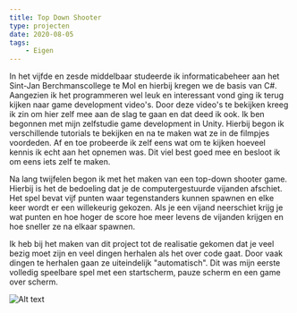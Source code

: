 ```yaml
---
title: Top Down Shooter
type: projecten
date: 2020-08-05
tags: 
    - Eigen
---
```


In het vijfde en zesde middelbaar studeerde ik informaticabeheer aan het Sint-Jan Berchmanscollege te Mol en hierbij kregen we de basis van C#. Aangezien ik het programmeren wel leuk en interessant vond ging ik terug kijken naar game development video's. Door deze video's te bekijken kreeg ik zin om hier zelf mee aan de slag te gaan en dat deed ik ook. Ik ben begonnen met mijn zelfstudie game development in Unity. Hierbij begon ik verschillende tutorials te bekijken en na te maken wat ze in de filmpjes voordeden. Af en toe probeerde ik zelf eens wat om te kijken hoeveel kennis ik echt aan het opnemen was. Dit viel best goed mee en besloot ik om eens iets zelf te maken.

Na lang twijfelen begon ik met het maken van een top-down shooter game. Hierbij is het de bedoeling dat je de computergestuurde vijanden afschiet. Het spel bevat vijf punten waar tegenstanders kunnen spawnen en elke keer wordt er een willekeurig gekozen. Als je een vijand neerschiet krijg je wat punten en hoe hoger de score hoe meer levens de vijanden krijgen en hoe sneller ze na elkaar spawnen.

Ik heb bij het maken van dit project tot de realisatie gekomen dat je veel bezig moet zijn en veel dingen herhalen als het over code gaat. Door vaak dingen te herhalen gaan ze uiteindelijk "automatisch". Dit was mijn eerste volledig speelbare spel met een startscherm, pauze scherm en een game over scherm.

![Alt text](/images/top-down-shooter-1.png)
